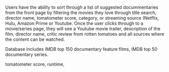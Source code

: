 
Users have the ability to sort through a list of suggested docummentaries from the front page by filtering the movies they love through title search, director name, tomatometer score, category, or streaming source (Netflix, Hulu, Amazon Prime or Youtube. Once the user clicks through to a movie/series page, they will see a Youtube movie trailer, description of the film, director name, critic review from rotten tomatoes and all sources where the content can be watched. 

Database includes IMDB top 150 documentary feature films, IMDB top 50 documentary series. 

tomatometer score, runtime, 

